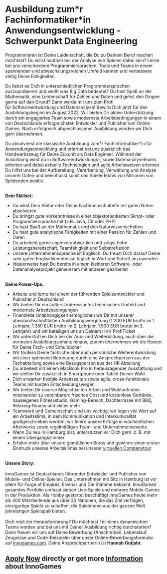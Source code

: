 <h1>Ausbildung zum*r Fachinformatiker*in Anwendungsentwicklung - Schwerpunkt Data Engineering</h1>
<p><span>Programmieren ist Deine Leidenschaft, die Du zu Deinem Beruf machen möchtest? Du willst hautnah bei der Analyse von Spielen dabei sein? Lerne bei uns verschiedene Programmiersprachen, Tools und Teams in einem spannenden und abwechslungsreichen Umfeld kennen und verbessere stetig Deine Fähigkeiten.</span></p><p><span>Du liebst es Dich in unterschiedlichen Programmiersprachen auszuprobieren und weißt was Big Data bedeutet? Du hast Spaß an der Mathematik, eine Leidenschaft für Zahlen und Daten und gehst den Dingen gerne auf den Grund? Dann werde mit uns zum Profi für</span><span> </span>Softwareentwicklung und Datenanalyse!<span> Bewirb Dich jetzt für den Ausbildungsbeginn im August 2022. Wir bieten Dir aktive Unterstützung durch ein engagiertes Team sowie modernste Arbeitsbedingungen in einem von Deutschlands erfolgreichsten Entwickler und Publisher von Online Games. Nach erfolgreich abgeschlossener Ausbildung würden wir Dich gern übernehmen.</span></p><p><span>Du absolvierst die klassische Ausbildung zum*r Fachinformatiker*in für Anwendungsentwicklung und erlernst bei uns zusätzlich das Handwerkszeug für Deine Zukunft als Data Engineer. Während der Ausbildung wirst du in Softwareentwicklungs-, sowie Datenanalyseteams arbeiten und dabei aktuelle Technologien und agile Arbeitsweisen erlernen. Du hilfst uns bei der </span>Aufbereitung, Verarbeitung, Verwaltung und Analyse unserer Daten <span>und beeinflusst somit das Spielerlebnis von Millionen von Spielenden positiv.</span></p><p><span><strong><br />Dein Skillset:<br /></strong></span></p><ul><li><span>Du wirst Dein Abitur oder Deine Fachhochschulreife mit guten Noten absolvieren</span></li><li><span><span>Du bringst gute Vorkenntnisse in einer objektorientierten Skript- oder Programmiersprache mit (z.B. Java, C# oder PHP)</span></span></li><li><span>Du hast Spaß an der Mathematik und den Naturwissenschaften</span></li><li><span>Du hast gute analytische Fähigkeiten mit einer Passion für Zahlen und Daten</span></li><li>Du arbeitest gerne eigenverantwortlich und zeigst hohe Leistungsbereitschaft, Teamfähigkeit und Selbstreflexion</li><li><span>Unsere Unternehmenssprache ist Englisch: Du freust Dich darauf Deine sehr guten Englischkenntnisse täglich in Wort und Schrift anzuwenden</span></li><li><span>Idealerweise hast Du bereits in einem kleineren Software- oder Datenanalyseprojekt gemeinsam mit anderen gearbeitet</span></li></ul><p><br /><strong>Deine Power-Ups:</strong></p><ul><li><span>Arbeite und lerne bei einem der führenden Spieleentwickler und Publisher in Deutschland</span></li><li><span>Wir bieten Dir ein äußerst interessantes technisches Umfeld und modernste Arbeitsbedingungen</span></li><li><span>Finanzielle Unabhängigkeit ermöglichen wir Dir mit unserer überdurchschnittlichen Ausbildungsvergütung (1.200 EUR brutto im 1. Lehrjahr, 1.350 EUR brutto im 2. Lehrjahr, 1.500 EUR brutto im 3. Lehrjahr) und wir beteiligen uns an Deinem HVV ProfiTicket</span></li><li><span>Wir unterstützen Dich bei der Aus- und Weiterbildung, auch über die normalen Ausbildungsinhalte hinaus; zudem übernehmen wir die Kosten für Deine Fach- und Schulbücher </span></li><li><span>Wir fördern Deine fachliche aber auch persönliche Weiterentwicklung mit einer optimalen Betreuung durch eine Ansprechperson aus der Fachabteilung sowie eine Bezugsperson aus der HR Abteilung</span></li><li><span>Du arbeitest mit einem MacBook Pro in herausragender Ausstattung und wir stellen Dir zusätzlich in Smartphone oder Tablet Deiner Wahl</span></li><li><span>Dich erwarten flexible Arbeitszeiten sowie agile, cross-funktionale Teams mit kurzen Entscheidungswegen</span></li><li><span>Wir bieten Dir diverse Möglichkeiten Arbeit und Wohlbefinden miteinander zu vereinbaren: frisches Obst und kostenlose Getränke, hauseigenes Fitnessstudio, Gaming-Bereich, Dachterrasse mit BBQ, Relaxing-Rooms und vieles mehr </span></li><li><span>Teamwork und Gemeinschaft sind uns wichtig: wir legen viel Wert auf ein Arbeitsklima, in dem Kommunikation und Interkulturalität großgeschrieben werden; wir feiern unsere Erfolge in wöchentlichen Afterworks sowie regelmäßigen Team- und Unternehmensevents<br /></span></li><li><span>Wenn Du neu in Hamburg bist, unterstützen wir Dich gern: z. B. mit einem Übergangszimmer</span></li><li><span>Erfahre mehr über unsere gemütlichen Büros und gewinne einen ersten Eindruck unseres Arbeitsklimas bei unserer <a href="https://www.youtube.com/watch?v=yZR6GlDxRag" rel="nofollow">virtuellen Companytour</a></span></li></ul><p><span><strong><br />Unsere Story:<br /><br /></strong></span><span>InnoGames ist Deutschlands führender Entwickler und Publisher von Mobile- und Online-Spielen. Das Unternehmen mit Sitz in Hamburg ist vor allem für Forge of Empires, Elvenar und Die Stämme bekannt. InnoGames' gesamtes Portfolio umfasst sieben Live-Spiele und mehrere Mobile-Games in der Produktion. Als Hobby gestartet beschäftigt InnoGames heute mehr als 400 Mitarbeitende aus über 30 Nationen, die das Ziel verfolgen, einzigartige Spiele zu schaffen, die Spielenden aus der ganzen Welt jahrelangen Spielspaß bieten.<br /><br /></span><span>Dich reizt die Herausforderung? Du möchtest Teil eines dynamischen Teams werden und bei uns mit Deiner Ausbildung richtig durchstarten? Dann freuen wir uns auf Deine Bewerbung (Anschreiben, Lebenslauf, Zeugnisse und Code-Beispiele) über unser Online-Bewerbungsformular auf </span><a rel="nofollow" href="http://innogames.com/">innogames.com</a><span>. Deine Ansprechpartnerin ist <strong>Hannah</strong></span><strong> Gutjahr.</strong></p>

<h2><a href="https://jobs.jobvite.com/careers/innogames/job/obXRhfw0/apply?__jvst=Job+Board&__jvsd=github_jobs_repo">Apply Now</a> directly or get more <a href="https://www.innogames.com/career/detail/job/ausbildung-zum-r-fachinformatiker-in-anwendungsentwicklung-schwerpunkt-data-engineering/?s=github_jobs_repo">Information</a> about InnoGames</h2>